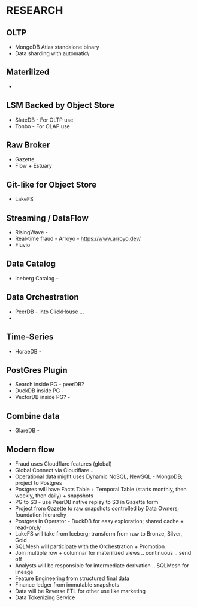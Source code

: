 # RESEARCH

## OLTP

- MongoDB Atlas standalone binary 
- Data sharding with automatic\

## Materilized

- 

## LSM Backed by Object Store

- SlateDB - For OLTP use
- Tonbo - For OLAP use

## Raw Broker 

- Gazette ..
- Flow + Estuary

## Git-like for Object Store

- LakeFS

## Streaming / DataFlow

- RisingWave - 
- Real-time fraud - Arroyo - https://www.arroyo.dev/
- Fluvio 

## Data Catalog

- Iceberg Catalog - 

## Data Orchestration

- PeerDB - into ClickHouse ...
- 

## Time-Series

- HoraeDB - 

## PostGres Plugin

- Search inside PG - peerDB?
- DuckDB inside PG - 
- VectorDB inside PG? - 

## Combine data

- GlareDB - 

## Modern flow

- Fraud uses Cloudflare features (global)
- Global Connect via Cloudflare ..
- Operational data might uses Dynamic NoSQL, NewSQL - MongoDB; project to Postgres
- Postgres will have Facts Table + Temporal Table (starts monthly, then weekly, then daily) + snapshots
- PG to S3 - use PeerDB native replay to S3 in Gazette form
- Project from Gazette to raw snapshots controlled by Data Owners; foundation hierarchy 
- Postgres in Operator - DuckDB for easy exploration; shared cache + read-on;ly
- LakeFS will take from Iceberg; transform from raw to Bronze, Silver, Gold
- SQLMesh will participate with the Orchestration + Promotion
- Join multiple row + columnar for materilized views .. continuous .. send off 
- Analysts will be responsible for intermediate derivation .. SQLMesh for lineage
- Feature Engineering from structured final data
- Finance ledger from immutable snapshots
- Data will be Reverse ETL for other use like marketing
- Data Tokenizing Service
